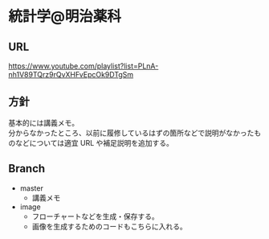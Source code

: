 
# 統計学@明治薬科
## URL
https://www.youtube.com/playlist?list=PLnA-nh1V89TQrz9rQvXHFvEpcOk9DTgSm

## 方針
基本的には講義メモ。  
分からなかったところ、以前に履修しているはずの箇所などで説明がなかったものなどについては適宜 URL や補足説明を追加する。

## Branch
- master
  - 講義メモ
- image 
  - フローチャートなどを生成・保存する。  
  - 画像を生成するためのコードもこちらに入れる。
